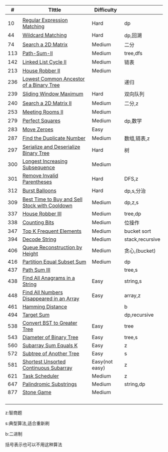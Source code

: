 | #    | TIttle                                                       | Difficulty     |                |
| ---- | ------------------------------------------------------------ | -------------- | -------------- |
|      |                                                              |                |                |
| 10   | [Regular Expression Matching](./10.md)                       | Hard           | dp             |
| 44   | [Wildcard Matching](./44.md)                                 | Hard           | dp,回溯         |
| 74   | [Search a 2D Matrix](./74.md)                                | Medium         | 二分            |
| 113  | [Path-Sum-II](./112.md)                                      | Medium         | tree,dfs       |
| 142  | [Linked List Cycle II](./142.md)                             | Medium         | 链表            |
| 213  | [House Robber II](./213.md)                                  | Medium         |                |
| 236  | [Lowest Common Ancestor of a Binary Tree](./236.md)          |                | 递归            |
| 239  | [Sliding Window Maximum](./239.md)                           | Hard           | 双向队列         |
| 240  | [Search a 2D Matrix II](./240.md)                            | Medium         | 二分,z          |
| 253  | [Meeting Rooms II](./253.md)                                 | Medium         |                |
| 279  | [Perfect Squares](./279.md)                                  | Medium         | dp,数学         |
| 283  | [Move Zeroes](./283.md)                                      | Easy           |                |
| 287  | [Find the Duplicate Number](./287.md)                        | Medium         | 数组,链表,z     |
| 297  | [Serialize and Deserialize Binary Tree](./297.md)            | Hard           | 树             |
| 300  | [Longest Increasing Subsequence](./300.md)                   | Medium         |                |
| 301  | [Remove Invalid Parentheses](./301.md)                       | Hard           | DFS,z          |
| 312  | [Burst Balloons](./312.md)                                   | Hard           | dp,s,分治       |
| 309  | [Best Time to Buy and Sell Stock with Cooldown](./309.md)    | Medium         | dp,z,s         |
| 337  | [House Robber III](./337.md)                                 | Medium         | tree,dp        |
| 338  | [Counting Bits](./338.md)                                    | Medium         | 位操作          |
| 347  | [Top K Frequent Elements](./347.md)                          | Medium         | bucket sort    |
| 394  | [Decode String](./394.md)                                    | Medium         | stack,recursive |
| 406  | [Queue Reconstruction by Height](./406.md)                   | Medium         | 贪心,(bucket)   |
| 416  | [Partition Equal Subset Sum](./416.md)                       | Medium         | dp             |
| 437  | [Path Sum III](./437.md)                                     |                | tree,s         |
| 438  | [Find All Anagrams in a String](./438.md)                    | Easy           | string,s       |
| 448  | [Find All Numbers Disappeared in an Array](./448.md)         | Easy           | array,z        |
| 461  | [Hamming Distance](./461.md)                                 |                | b              |
| 494  | [Target Sum](./494.md)                                       |                | dp,recursive   |
| 538  | [Convert BST to Greater Tree](./538.md)                      | Easy           | tree           |
| 543  | [Diameter of Binary Tree](./543.md)                          | Easy           | tree,s         |
| 560  | [Subarray Sum Equals K](./560.md)                            | Easy           | z              |
| 572  | [Subtree of Another Tree](./572.md)                          | Easy           | s              |
| 581  | [Shortest Unsorted Continuous Subarray](./581.md)            | Easy(not easy) | z              |
| 621  | [Task Scheduler](./621.md)                                   | Medium         | z              |
| 647  | [Palindromic Substrings](./647.md)                           | Medium         | string,dp      |
| 877  | [Stone Game](./877)                                          | Medium         |                |
|      |                                                              |                |                |
|      |                                                              |                |                |
|      |                                                              |                |                |
|      |                                                              |                |                |

z:智商题

s:典型算法,适合重新刷

b:二进制

括号表示也可以不用这种算法
